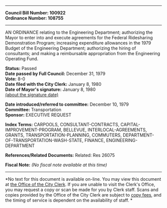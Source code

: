* * * * *  
  
**Council Bill Number: [](#h0)[](#h2)100922**   
**Ordinance Number: 108755**  
  
* * * * *  
  
AN ORDINANCE relating to the Engineering Department; authorizing the Mayor to enter into and execute agreements for the Federal Ridesharing Demonstration Program; increasing expenditure allowances in the 1979 Budget of the Engineering Department; authorizing the hiring of consultants; and making a reimbursable appropriation from the Engineering Operating Fund.  
  
**Status:** Passed   
**Date passed by Full Council:** December 31, 1979   
**Vote:** 8-0   
**Date filed with the City Clerk:** January 8, 1980   
**Date of Mayor's signature:** January 8, 1980   
[(about the signature date)](/~public/approvaldate.htm)   
  
  
**Date introduced/referred to committee:** December 10, 1979   
**Committee:** Transportation   
**Sponsor:** EXECUTIVE REQUEST   
  
**Index Terms:** CARPOOLS, CONSULTANT-CONTRACTS, CAPITAL-IMPROVEMENT-PROGRAM, BELLEVUE, INTERLOCAL-AGREEMENTS, GRANTS, TRANSPORTATION-PLANNING, COMMUTERS, DEPARTMENT-OF-TRANSPORTATION-WASH-STATE, FINANCE, ENGINEERING-DEPARTMENT  
  
**References/Related Documents:** Related: Res 26075  
  
**Fiscal Note:** *(No fiscal note available at this time)*  
  
* * * * *  
  
*No text for this document is available on-line. You may view this document at [the Office of the City Clerk](http://www.seattle.gov/leg/clerk/contactUs.htm). If you are unable to visit the Clerk's Office, you may request a copy or scan be made for you by Clerk staff. Scans and copies provided by the Office of the City Clerk are subject to [copy fees](http://clerk.seattle.gov/~public/clerkfees.htm), and the timing of service is dependent on the availability of staff. *  
  
  
